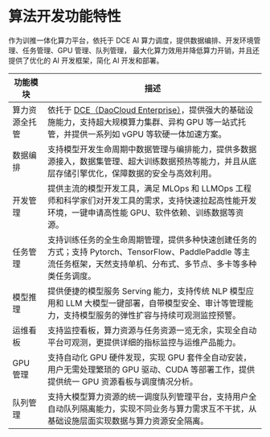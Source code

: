 # 算法开发功能特性

作为训推一体化算力平台，依托于 DCE AI 算力调度，提供数据编排、开发环境管理、任务管理、GPU 管理、队列管理，
最大化算力效用并降低算力开销，并且还提供了优化的 AI 开发框架，简化 AI 开发和部署。

| 功能模块 | 描述 |
|--------|------|
| 算力资源全托管 | 依托于 [DCE（DaoCloud Enterprise）](https://docs.daocloud.io/)，提供强大的基础设施能力，支持超大规模算力集群、异构 GPU 等一站式托管，并提供一系列如 vGPU 等软硬一体加速方案。 |
| 数据编排 | 支持模型开发生命周期中数据管理与编排能力，提供多数据源接入，数据集管理、超大训练数据预热等能力，并且从底层存储引擎优化，保障数据的安全与高效利用。 |
| 开发管理 | 提供主流的模型开发工具，满足 MLOps 和 LLMOps 工程师和科学家们对开发工具的需求，支持快速拉起高性能开发环境，一键申请高性能 GPU、软件依赖、训练数据等资源。 |
| 任务管理 | 支持训练任务的全生命周期管理，提供多种快速创建任务的方式；支持 Pytorch、TensorFlow、PaddlePaddle 等主流任务框架，天然支持单机、分布式、多节点、多卡等多种类任务调度。 |
| 模型推理 | 提供便捷的模型服务 Serving 能力，支持传统 NLP 模型应用和 LLM 大模型一键部署，自带模型安全、审计等管理能力，支持模型服务的弹性扩容与持续可观测监控预警。 |
| 运维看板 | 支持监控看板，算力资源与任务资源一览无余，实现全自动平台可观测，更提供详细的指标监控与运维产品能力。 |
| GPU 管理 | 支持自动化 GPU 硬件发现，实现 GPU 套件全自动安装，用户无需处理繁琐的 GPU 驱动、CUDA 等部署工作，提供提供统一 GPU 资源看板与调度情况分析。 |
| 队列管理 | 支持大模型算力资源的统一调度队列管理平台，支持用户全自动队列隔离能力，实现不同业务与算力需求互不干扰，从基础设施层面实现数据与算力资源安全隔离。 |
